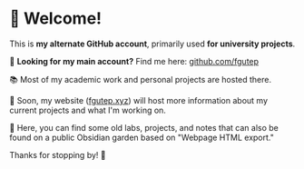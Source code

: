 # 👋 Welcome!

This is **my alternate GitHub account**, primarily used **for university projects**.

🔗 **Looking for my main account?** Find me here: [github.com/fgutep](https://github.com/fgutep)

📚 Most of my academic work and personal projects are hosted there.

📝 Soon, my website ([fgutep.xyz](https://fgutep.xyz)) will host more information about my current projects and what I'm working on.

📂 Here, you can find some old labs, projects, and notes that can also be found on a public Obsidian garden based on "Webpage HTML export."

Thanks for stopping by! 🚀
